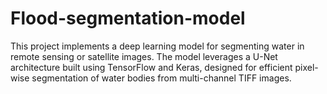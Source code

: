 # Flood-segmentation-model
This project implements a deep learning model for segmenting water in remote sensing or satellite images. The model leverages a U-Net architecture built using TensorFlow and Keras, designed for efficient pixel-wise segmentation of water bodies from multi-channel TIFF images.
